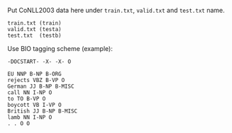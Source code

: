 Put CoNLL2003 data here under `train.txt`, `valid.txt` and `test.txt` name. 

```
train.txt (train)
valid.txt (testa)
test.txt  (testb)
```

Use BIO tagging scheme (example):

```
-DOCSTART- -X- -X- O

EU NNP B-NP B-ORG
rejects VBZ B-VP O
German JJ B-NP B-MISC
call NN I-NP O
to TO B-VP O
boycott VB I-VP O
British JJ B-NP B-MISC
lamb NN I-NP O
. . O O

```




